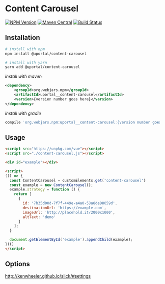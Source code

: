 # Content Carousel

[![NPM Version](https://img.shields.io/npm/v/@uportal/content-carousel.svg)](https://www.npmjs.com/package/@uportal/content-carousel)
[![Maven Central](https://maven-badges.herokuapp.com/maven-central/org.webjars.npm/uportal__content-carousel/badge.svg)](https://maven-badges.herokuapp.com/maven-central/org.webjars.npm/uportal__content-carousel)
[![Build Status](https://travis-ci.org/uPortal-contrib/uPortal-web-components.svg?branch=master)](https://travis-ci.org/uPortal-contrib/uPortal-web-components)

## Installation

```bash
# install with npm
npm install @uportal/content-carousel

# install with yarn
yarn add @uportal/content-carousel
```

_install with maven_

```xml
<dependency>
    <groupId>org.webjars.npm</groupId>
    <artifactId>uportal__content-carousel</artifactId>
    <version>{version number goes here}</version>
</dependency>
```

_install with gradle_

```gradle
compile 'org.webjars.npm:uportal__content-carousel:{version number goes here}'
```

## Usage

```html
<script src="https://unpkg.com/vue"></script>
<script src="./content-carousel.js"></script>

<div id="example"></div>

<script>
(() => {
  const ContentCarousel = customElements.get('content-carousel')
  const example = new ContentCarousel();
  example.strategy = function () {
    return [
      {
        id: '7b35d00d-7f7f-449e-a4a0-58a8de88059d',
        destinationUrl: 'https://example.com',
        imageUrl: 'http://placehold.it/2000x1000',
        altText: 'demo'
      }
    ];
  }

  document.getElementById('example').appendChild(example);
})()
</script>
```

## Options

http://kenwheeler.github.io/slick/#settings
